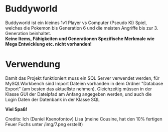 # Buddyworld
Buddyworld ist ein kleines 1v1 Player vs Computer (Pseudo KI) Spiel, welches die Pokemon bis Generation 6 und die meisten Angriffe bis zur 3. Generation beinhaltet.
<br>
<b>Keine Items, Fähigkeiten und Generationen Spezifische Merkmale wie Mega Entwicklung etc. nicht vorhanden!</b>
<br>
# Verwendung
Damit das Projekt funktioniert muss ein SQL Server verwendet werden, für MySQLWorkbench sind Import Dateien vorhanden in dem Ordner "Database Export" (am besten das aktuellste nehmen).
Gleichzeitig müssen in der Klasse GUI der Dateipfad am Anfang angegeben werden, und auch die Login Daten der Datenbank in der Klasse SQL
<br>

<b>Viel Spaß!</b>

Credits:
Ich (Daniel Ksenofontov)
Lisa (meine Cousine, hat den 10% fertigen Feuer Fuchs unter /img/7.png erstellt)
